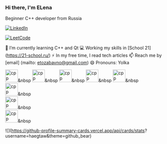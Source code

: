 ### Hi there, I'm ELena
Beginner C++ developer from Russia

<a href="https://ru.linkedin.com/in/elena-sudarikova-0a282280"> <img src ="https://img.shields.io/badge/Linkedin-blue?style=for-the-badge&logo=linkedin&logoColor=white" alt="LinkedIn"/>
</a>

<a href="https://ru.leetcode.com/etozabavno"> <img src ="https://img.shields.io/badge/Leetcode-blue?style=for-the-badge&logo=leetcode&logoColor=white" alt="LeetCode"/>
</a>

🌱 I’m currently learning C++ and Qt
💻 Working my skills in [School 21] (https://21-school.ru/)
⚡ In my free time, I read tech articles
📫 Reach me by [email] (mailto: etozabavno@gmail.com)
😄 Pronouns: Yolka

<img src = "https://cdn.jsdelivr.net/gh/devicons/devicon/icons/c/c-original.svg" title="cpp" width="40" height="40">&nbsp
<img src = "https://cdn.jsdelivr.net/gh/devicons/devicon/icons/cpp/cpp-original.svg" title="cpp" width="40" height="40">&nbsp
<img src = "https://cdn.jsdelivr.net/gh/devicons/devicon/icons/qt/qt-original.svg" title="cpp" width="40" height="40">&nbsp
<img src = "https://cdn.jsdelivr.net/gh/devicons/devicon/icons/linux/linux-original.svg" title="cpp" width="40" height="40">&nbsp
<img src = "https://cdn.jsdelivr.net/gh/devicons/devicon/icons/gitlab/gitlab-original.svg" title="cpp" width="40" height="40">&nbsp         
<img src = "https://cdn.jsdelivr.net/gh/devicons/devicon/icons/latex/latex-original.svg" title="cpp" width="40" height="40">&nbsp          
<img src = "https://cdn.jsdelivr.net/gh/devicons/devicon/icons/postgresql/postgresql-original.svg" title="cpp" width="40" height="40">&nbsp  
<img src = "https://cdn.jsdelivr.net/gh/devicons/devicon/icons/vscode/vscode-original.svg" title="cpp" width="40" height="40">&nbsp  

![](https://github-profile-summary-cards.vercel.app/api/cards/stats? username=haegtaw&theme=github_bear)




<!--
**haegtaw/haegtaw** is a ✨ _special_ ✨ repository because its `README.md` (this file) appears on your GitHub profile.
-->
